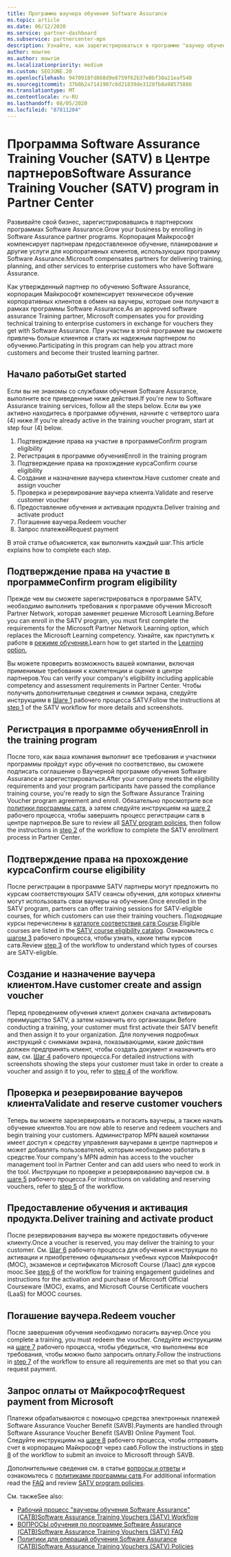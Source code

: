 ```yaml
---
title: Программа ваучера обучения Software Assurance
ms.topic: article
ms.date: 06/12/2020
ms.service: partner-dashboard
ms.subservice: partnercenter-mpn
description: Узнайте, как зарегистрироваться в программе "ваучер обучения Software Assurance", чтобы вы могли компенсировать доставку и планирование для корпоративных клиентов.
author: mowree
ms.author: mowrim
ms.localizationpriority: medium
ms.custom: SEOJUNE.20
ms.openlocfilehash: 9470918fd868d9e8759f62b37e0bf30a21eaf540
ms.sourcegitcommit: 37b0b2a7141907c8d21839de3128fb8a98575886
ms.translationtype: MT
ms.contentlocale: ru-RU
ms.lasthandoff: 08/05/2020
ms.locfileid: "87811204"
---
```

# <a name="software-assurance-training-voucher-satv-program-in-partner-center"></a><span data-ttu-id="72def-103">Программа Software Assurance Training Voucher (SATV) в Центре партнеров</span><span class="sxs-lookup"><span data-stu-id="72def-103">Software Assurance Training Voucher (SATV) program in Partner Center</span></span>

<span data-ttu-id="72def-104">Развивайте свой бизнес, зарегистрировавшись в партнерских программах Software Assurance.</span><span class="sxs-lookup"><span data-stu-id="72def-104">Grow your business by enrolling in Software Assurance partner programs.</span></span> <span data-ttu-id="72def-105">Корпорация Майкрософт компенсирует партнерам предоставленное обучение, планирование и другие услуги для корпоративных клиентов, использующих программу Software Assurance.</span><span class="sxs-lookup"><span data-stu-id="72def-105">Microsoft compensates partners for delivering training, planning, and other services to enterprise customers who have Software Assurance.</span></span>

<span data-ttu-id="72def-106">Как утвержденный партнер по обучению Software Assurance, корпорация Майкрософт компенсирует техническое обучение корпоративных клиентов в обмен на ваучеры, которые они получают в рамках программы Software Assurance.</span><span class="sxs-lookup"><span data-stu-id="72def-106">As an approved software assurance Training partner, Microsoft compensates you for providing technical training to enterprise customers in exchange for vouchers they get with Software Assurance.</span></span> <span data-ttu-id="72def-107">При участии в этой программе вы сможете привлечь больше клиентов и стать их надежным партнером по обучению.</span><span class="sxs-lookup"><span data-stu-id="72def-107">Participating in this program can help you attract more customers and become their trusted learning partner.</span></span>

## <a name="get-started"></a><span data-ttu-id="72def-108">Начало работы</span><span class="sxs-lookup"><span data-stu-id="72def-108">Get started</span></span>

<span data-ttu-id="72def-109">Если вы не знакомы со службами обучения Software Assurance, выполните все приведенные ниже действия.</span><span class="sxs-lookup"><span data-stu-id="72def-109">If you're new to Software Assurance training services, follow all the steps below.</span></span> <span data-ttu-id="72def-110">Если вы уже активно находитесь в программе обучения, начните с четвертого шага (4) ниже.</span><span class="sxs-lookup"><span data-stu-id="72def-110">If you're already active in the training voucher program, start at step four (4) below.</span></span> 

1. <span data-ttu-id="72def-111">Подтверждение права на участие в программе</span><span class="sxs-lookup"><span data-stu-id="72def-111">Confirm program eligibility</span></span>
2. <span data-ttu-id="72def-112">Регистрация в программе обучения</span><span class="sxs-lookup"><span data-stu-id="72def-112">Enroll in the training program</span></span>
3. <span data-ttu-id="72def-113">Подтверждение права на прохождение курса</span><span class="sxs-lookup"><span data-stu-id="72def-113">Confirm course eligibility</span></span>
4. <span data-ttu-id="72def-114">Создание и назначение ваучера клиентом.</span><span class="sxs-lookup"><span data-stu-id="72def-114">Have customer create and assign voucher</span></span>
5. <span data-ttu-id="72def-115">Проверка и резервирование ваучера клиента.</span><span class="sxs-lookup"><span data-stu-id="72def-115">Validate and reserve customer voucher</span></span>
6. <span data-ttu-id="72def-116">Предоставление обучения и активация продукта.</span><span class="sxs-lookup"><span data-stu-id="72def-116">Deliver training and activate product</span></span>
7. <span data-ttu-id="72def-117">Погашение ваучера.</span><span class="sxs-lookup"><span data-stu-id="72def-117">Redeem voucher</span></span>
8. <span data-ttu-id="72def-118">Запрос платежей</span><span class="sxs-lookup"><span data-stu-id="72def-118">Request payment</span></span>

<span data-ttu-id="72def-119">В этой статье объясняется, как выполнить каждый шаг.</span><span class="sxs-lookup"><span data-stu-id="72def-119">This article explains how to complete each step.</span></span>

## <a name="confirm-program-eligibility"></a><span data-ttu-id="72def-120">Подтверждение права на участие в программе</span><span class="sxs-lookup"><span data-stu-id="72def-120">Confirm program eligibility</span></span>

<span data-ttu-id="72def-121">Прежде чем вы сможете зарегистрироваться в программе SATV, необходимо выполнить требования к программе обучения Microsoft Partner Network, которая заменяет решение Microsoft Learning.</span><span class="sxs-lookup"><span data-stu-id="72def-121">Before you can enroll in the SATV program, you must first complete the requirements for the Microsoft Partner Network Learning option, which replaces the Microsoft Learning competency.</span></span> <span data-ttu-id="72def-122">Узнайте, как приступить к работе в [режиме обучения.](https://partner.microsoft.com/membership/learning-partners)</span><span class="sxs-lookup"><span data-stu-id="72def-122">Learn how to get started in the [Learning option.](https://partner.microsoft.com/membership/learning-partners)</span></span>

<span data-ttu-id="72def-123">Вы можете проверить возможность вашей компании, включая применимые требования к компетенции и оценке в центре партнеров.</span><span class="sxs-lookup"><span data-stu-id="72def-123">You can verify your company's eligibility including applicable competency and assessment requirements in Partner Center.</span></span> <span data-ttu-id="72def-124">Чтобы получить дополнительные сведения и снимки экрана, следуйте инструкциям в [Шаге 1](https://query.prod.cms.rt.microsoft.com/cms/api/am/binary/RE4s3bB) рабочего процесса SATV.</span><span class="sxs-lookup"><span data-stu-id="72def-124">Follow the instructions at [step 1](https://query.prod.cms.rt.microsoft.com/cms/api/am/binary/RE4s3bB) of the SATV workflow for more details and screenshots.</span></span>

## <a name="enroll-in-the-training-program"></a><span data-ttu-id="72def-125">Регистрация в программе обучения</span><span class="sxs-lookup"><span data-stu-id="72def-125">Enroll in the training program</span></span>

<span data-ttu-id="72def-126">После того, как ваша компания выполнит все требования и участники программы пройдут курс обучения по соответствию, вы сможете подписать соглашение о Ваучерной программе обучения Software Assurance и зарегистрироваться.</span><span class="sxs-lookup"><span data-stu-id="72def-126">After your company meets the eligibility requirements and your program participants have passed the compliance training course, you're ready to sign the Software Assurance Training Voucher program agreement and enroll.</span></span> <span data-ttu-id="72def-127">Обязательно просмотрите все [политики программы сатв](https://query.prod.cms.rt.microsoft.com/cms/api/am/binary/RE3koEP), а затем следуйте инструкциям на [шаге 2](https://query.prod.cms.rt.microsoft.com/cms/api/am/binary/RE4s3bB) рабочего процесса, чтобы завершить процесс регистрации сатв в центре партнеров.</span><span class="sxs-lookup"><span data-stu-id="72def-127">Be sure to review all [SATV program policies](https://query.prod.cms.rt.microsoft.com/cms/api/am/binary/RE3koEP), then follow the instructions in [step 2](https://query.prod.cms.rt.microsoft.com/cms/api/am/binary/RE4s3bB) of the workflow to complete the SATV enrollment process in Partner Center.</span></span>


## <a name="confirm-course-eligibility"></a><span data-ttu-id="72def-128">Подтверждение права на прохождение курса</span><span class="sxs-lookup"><span data-stu-id="72def-128">Confirm course eligibility</span></span>
<span data-ttu-id="72def-129">После регистрации в программе SATV партнеры могут предложить по курсам соответствующих SATV сеансы обучения, для которых клиенты могут использовать свои ваучеры на обучение.</span><span class="sxs-lookup"><span data-stu-id="72def-129">Once enrolled in the SATV program, partners can offer training sessions for SATV-eligible courses, for which customers can use their training vouchers.</span></span> <span data-ttu-id="72def-130">Подходящие курсы перечислены в [каталоге соответствия сатв Course](https://savl-catalog.microsoft.com/).</span><span class="sxs-lookup"><span data-stu-id="72def-130">Eligible courses are listed in the [SATV course eligibility catalog](https://savl-catalog.microsoft.com/).</span></span> <span data-ttu-id="72def-131">Ознакомьтесь с [шагом 3](https://query.prod.cms.rt.microsoft.com/cms/api/am/binary/RE4s3bB) рабочего процесса, чтобы узнать, какие типы курсов сатв.</span><span class="sxs-lookup"><span data-stu-id="72def-131">Review [step 3](https://query.prod.cms.rt.microsoft.com/cms/api/am/binary/RE4s3bB) of the workflow to understand which types of courses are SATV-eligible.</span></span>

## <a name="have-customer-create-and-assign-voucher"></a><span data-ttu-id="72def-132">Создание и назначение ваучера клиентом.</span><span class="sxs-lookup"><span data-stu-id="72def-132">Have customer create and assign voucher</span></span>

<span data-ttu-id="72def-133">Перед проведением обучения клиент должен сначала активировать преимущество SATV, а затем назначить его организации.</span><span class="sxs-lookup"><span data-stu-id="72def-133">Before conducting a training, your customer must first activate their SATV benefit and then assign it to your organization.</span></span> <span data-ttu-id="72def-134">Для получения подробных инструкций с снимками экрана, показывающими, какие действия должен предпринять клиент, чтобы создать документ и назначить его вам, см. [Шаг 4](https://query.prod.cms.rt.microsoft.com/cms/api/am/binary/RE4s3bB) рабочего процесса.</span><span class="sxs-lookup"><span data-stu-id="72def-134">For detailed instructions with screenshots showing the steps your customer must take in order to create a voucher and assign it to you, refer to [step 4](https://query.prod.cms.rt.microsoft.com/cms/api/am/binary/RE4s3bB) of the workflow.</span></span>

## <a name="validate-and-reserve-customer-vouchers"></a><span data-ttu-id="72def-135">Проверка и резервирование ваучеров клиента</span><span class="sxs-lookup"><span data-stu-id="72def-135">Validate and reserve customer vouchers</span></span>

<span data-ttu-id="72def-136">Теперь вы можете зарезервировать и погасить ваучеры, а также начать обучение клиентов.</span><span class="sxs-lookup"><span data-stu-id="72def-136">You are now able to reserve and redeem vouchers and begin training your customers.</span></span> <span data-ttu-id="72def-137">Администратор MPN вашей компании имеет доступ к средству управления ваучерами в центре партнеров и может добавлять пользователей, которым необходимо работать в средстве.</span><span class="sxs-lookup"><span data-stu-id="72def-137">Your company's MPN admin has access to the voucher management tool in Partner Center and can add users who need to work in the tool.</span></span> <span data-ttu-id="72def-138">Инструкции по проверке и резервированию ваучеров см. в [шаге 5](https://query.prod.cms.rt.microsoft.com/cms/api/am/binary/RE4s3bB) рабочего процесса.</span><span class="sxs-lookup"><span data-stu-id="72def-138">For instructions on validating and reserving vouchers, refer to [step 5](https://query.prod.cms.rt.microsoft.com/cms/api/am/binary/RE4s3bB) of the workflow.</span></span>

## <a name="deliver-training-and-activate-product"></a><span data-ttu-id="72def-139">Предоставление обучения и активация продукта.</span><span class="sxs-lookup"><span data-stu-id="72def-139">Deliver training and activate product</span></span>

<span data-ttu-id="72def-140">После резервирования ваучера вы можете предоставить обучение клиенту.</span><span class="sxs-lookup"><span data-stu-id="72def-140">Once a voucher is reserved, you may deliver the training to your customer.</span></span> <span data-ttu-id="72def-141">См. [Шаг 6](https://query.prod.cms.rt.microsoft.com/cms/api/am/binary/RE4s3bB) рабочего процесса для обучения и инструкции по активации и приобретению официальных учебных курсов Майкрософт (MOC), экзаменов и сертификатов Microsoft Course (Лаас) для курсов mooc.</span><span class="sxs-lookup"><span data-stu-id="72def-141">See [step 6](https://query.prod.cms.rt.microsoft.com/cms/api/am/binary/RE4s3bB) of the workflow for training engagement guidelines and instructions for the activation and purchase of Microsoft Official Courseware (MOC), exams, and Microsoft Course Certificate vouchers (LaaS) for MOOC courses.</span></span>

## <a name="redeem-voucher"></a><span data-ttu-id="72def-142">Погашение ваучера.</span><span class="sxs-lookup"><span data-stu-id="72def-142">Redeem voucher</span></span>

<span data-ttu-id="72def-143">После завершения обучения необходимо погасить ваучер.</span><span class="sxs-lookup"><span data-stu-id="72def-143">Once you complete a training, you must redeem the voucher.</span></span> <span data-ttu-id="72def-144">Следуйте инструкциям на [шаге 7](https://query.prod.cms.rt.microsoft.com/cms/api/am/binary/RE4s3bB) рабочего процесса, чтобы убедиться, что выполнены все требования, чтобы можно было запросить оплату.</span><span class="sxs-lookup"><span data-stu-id="72def-144">Follow the instructions in [step 7](https://query.prod.cms.rt.microsoft.com/cms/api/am/binary/RE4s3bB) of the workflow to ensure all requirements are met so that you can request payment.</span></span> 


## <a name="request-payment-from-microsoft"></a><span data-ttu-id="72def-145">Запрос оплаты от Майкрософт</span><span class="sxs-lookup"><span data-stu-id="72def-145">Request payment from Microsoft</span></span>

<span data-ttu-id="72def-146">Платежи обрабатываются с помощью средства электронных платежей Software Assurance Voucher Benefit (SAVB).</span><span class="sxs-lookup"><span data-stu-id="72def-146">Payments are handled through Software Assurance Voucher Benefit (SAVB) Online Payment Tool.</span></span> <span data-ttu-id="72def-147">Следуйте инструкциям на [шаге 8](https://query.prod.cms.rt.microsoft.com/cms/api/am/binary/RE4s3bB) рабочего процесса, чтобы отправить счет в корпорацию Майкрософт через савб.</span><span class="sxs-lookup"><span data-stu-id="72def-147">Follow the instructions in [step 8](https://query.prod.cms.rt.microsoft.com/cms/api/am/binary/RE4s3bB) of the workflow to submit an invoice to Microsoft through SAVB.</span></span> 

<span data-ttu-id="72def-148">Дополнительные сведения см. в статье [вопросы и ответы](https://query.prod.cms.rt.microsoft.com/cms/api/am/binary/RE3kz5o) и ознакомьтесь с [политиками программы сатв](https://query.prod.cms.rt.microsoft.com/cms/api/am/binary/RE3koEP).</span><span class="sxs-lookup"><span data-stu-id="72def-148">For additional information read the [FAQ](https://query.prod.cms.rt.microsoft.com/cms/api/am/binary/RE3kz5o) and review [SATV program policies](https://query.prod.cms.rt.microsoft.com/cms/api/am/binary/RE3koEP).</span></span>

<span data-ttu-id="72def-149">См. также</span><span class="sxs-lookup"><span data-stu-id="72def-149">See also:</span></span>

- [<span data-ttu-id="72def-150">Рабочий процесс "ваучеры обучения Software Assurance" (САТВ)</span><span class="sxs-lookup"><span data-stu-id="72def-150">Software Assurance Training Vouchers (SATV) Workflow</span></span>](https://query.prod.cms.rt.microsoft.com/cms/api/am/binary/RE4s3bB)
- [<span data-ttu-id="72def-151">ВОПРОСЫ обучения по программе Software Assurance (САТВ)</span><span class="sxs-lookup"><span data-stu-id="72def-151">Software Assurance Training Vouchers (SATV) FAQ</span></span>](https://query.prod.cms.rt.microsoft.com/cms/api/am/binary/RE3kz5o)
- [<span data-ttu-id="72def-152">Политики для операций обучения Software Assurance (САТВ)</span><span class="sxs-lookup"><span data-stu-id="72def-152">Software Assurance Training Vouchers (SATV) Policies</span></span>](https://query.prod.cms.rt.microsoft.com/cms/api/am/binary/RE3koEP)
